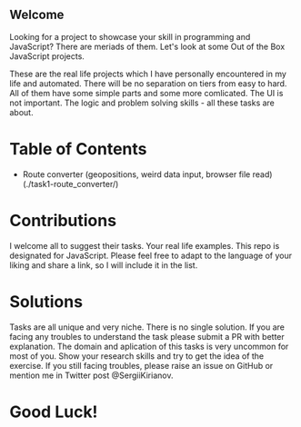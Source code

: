 ## Welcome

Looking for a project to showcase your skill in programming and JavaScript? There are meriads of them.
Let's look at some Out of the Box JavaScript projects. 

These are the real life projects which I have personally encountered in my life and automated. There will be no separation on tiers from easy to hard. All of them have some simple parts and some more comlicated. The UI is not important. The logic and problem solving skills - all these tasks are about. 

# Table of Contents

- Route converter (geopositions, weird data input, browser file read) (./task1-route_converter/)


# Contributions

I welcome all to suggest their tasks. Your real life examples. This repo is designated for JavaScript. Please feel free to adapt to the language of your liking and share a link, so I will include it in the list. 

# Solutions

Tasks are all unique and very niche. There is no single solution. If you are facing any troubles to understand the task please submit a PR with better explanation. 
The domain and aplication of this tasks is very uncommon for most of you. Show your research skills and try to get the idea of the exercise. If you still facing troubles, please raise an issue on GitHub or mention me in Twitter post @SergiiKirianov.

# Good Luck!